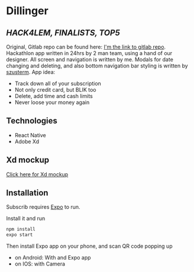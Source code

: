 # Dillinger
## _HACK4LEM, FINALISTS, TOP5_
Original, Gitlab repo can be found here:  [I'm the link to gitlab repo](https://gitlab.com/solvro-hack/mobile).
Hackathlon app written in 24hrs by 2 man team, using a hand of our designer.
All screen and navigation is written by me. Modals for date changing and deleting, and also bottom navigation bar styling is written by [szusterm](https://gitlab.com/szusterm).
App idea:
- Track down all of your subscription
- Not only credit card, but BLIK too
- Delete, add time and cash limits
- Never loose your money again

## Technologies

- React Native
- Adobe Xd

## Xd mockup

[Click here for Xd mockup](https://xd.adobe.com/view/32ea0a38-b4fb-449b-841e-fd621311a14c-67b9/screen/041f2f68-b759-40a9-97c4-b4d442be2fc3/specs/?fbclid=IwAR1Rr4FPdXaXy0p1DoJ8Rx3lbyBuvPPaWA_g4jxUhXNzEUuRnsrhI8UZPD4)

## Installation

Subscrib requires [Expo](https://expo.io/) to run.

Install it and run

```sh
npm install
expo start
```
Then install Expo app on your phone, and scan QR code popping up
- on Android: With and Expo app
- on IOS: with Camera

